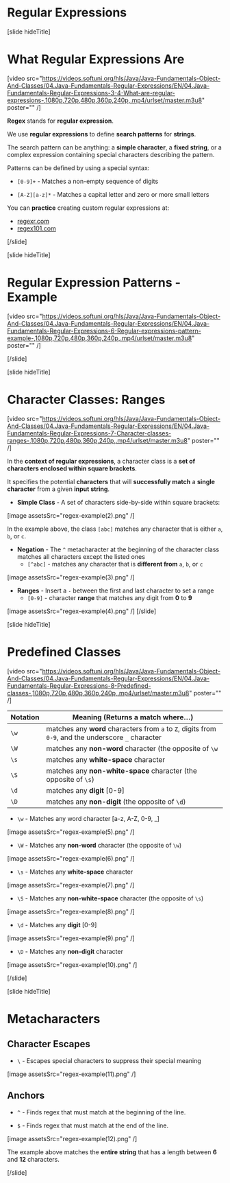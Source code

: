 # Regular Expressions

[slide hideTitle]
# What Regular Expressions Are

[video src="https://videos.softuni.org/hls/Java/Java-Fundamentals-Object-And-Classes/04.Java-Fundamentals-Regular-Expressions/EN/04.Java-Fundamentals-Regular-Expressions-3-4-What-are-regular-expressions-,1080p,720p,480p,360p,240p,.mp4/urlset/master.m3u8" poster="" /]

**Regex** stands for **regular expression**.

We use **regular expressions** to define **search patterns** for **strings**.
 
The search pattern can be anything: a **simple character**, a **fixed string**, or a complex expression containing special characters describing the pattern.

Patterns can be defined by using a special syntax:

- `[0-9]+` - Matches a non-empty sequence of digits

- `[A-Z][a-z]*` - Matches a capital letter and zero or more small letters

 
You can **practice** creating custom regular expressions at:

- [regexr.com](https://regexr.com)
- [regex101.com](https://regex101.com)

[/slide]

[slide hideTitle]

# Regular Expression Patterns - Example

[video src="https://videos.softuni.org/hls/Java/Java-Fundamentals-Object-And-Classes/04.Java-Fundamentals-Regular-Expressions/EN/04.Java-Fundamentals-Regular-Expressions-6-Regular-expressions-pattern-example-,1080p,720p,480p,360p,240p,.mp4/urlset/master.m3u8" poster="" /]

[/slide]

[slide hideTitle]

# Character Classes: Ranges

[video src="https://videos.softuni.org/hls/Java/Java-Fundamentals-Object-And-Classes/04.Java-Fundamentals-Regular-Expressions/EN/04.Java-Fundamentals-Regular-Expressions-7-Character-classes-ranges-,1080p,720p,480p,360p,240p,.mp4/urlset/master.m3u8" poster="" /]

In the **context of regular expressions**, a character class is a **set of characters enclosed within square brackets**. 

It specifies the potential **characters** that will **successfully match** a **single character** from a given **input string**.

- **Simple Class** - A set of characters side-by-side within square brackets:

[image assetsSrc="regex-example(2).png" /]

In the example above, the class `[abc]` matches any character that is either `a`, `b`, or `c`.

- **Negation** - The `^` metacharacter at the beginning of the character class matches all characters except the listed ones
  - `[^abc]` - matches any character that is **different from** `a`, `b`, or `c`

[image assetsSrc="regex-example(3).png" /]

- **Ranges** - Insert a `-` between the first and last character to set a range
  - `[0-9]` - character **range** that matches any digit from **0** to **9**

[image assetsSrc="regex-example(4).png" /]
[/slide]

[slide hideTitle]

# Predefined Classes

[video src="https://videos.softuni.org/hls/Java/Java-Fundamentals-Object-And-Classes/04.Java-Fundamentals-Regular-Expressions/EN/04.Java-Fundamentals-Regular-Expressions-8-Predefined-classes-,1080p,720p,480p,360p,240p,.mp4/urlset/master.m3u8" poster="" /]

| **Notation** | **Meaning (Returns a match where…)** |
| --- | --- |
|`\w`|matches any **word** characters from `a` to `Z`, digits from `0-9`, and the underscore `_` character|
|`\W`|matches any **non-word** character (the opposite of `\w`|
|`\s`|matches any **white-space** character|
|`\S`|matches any **non-white-space**  character (the opposite of `\s`)|
|`\d`|matches any **digit** \[0-9\]|
|`\D`|matches any **non-digit** (the opposite of `\d`)|



- `\w` - Matches any word character \[a-z, A-Z, 0-9, _\]

[image assetsSrc="regex-example(5).png" /]

- `\W` - Matches any **non-word** character (the opposite of `\w`)

[image assetsSrc="regex-example(6).png" /]

- `\s` - Matches any **white-space** character

[image assetsSrc="regex-example(7).png" /]

- `\S` - Matches any **non-white-space**  character (the opposite of `\s`)

[image assetsSrc="regex-example(8).png" /]

- `\d` - Matches any **digit** \[0-9\]

[image assetsSrc="regex-example(9).png" /]

- `\D` - Matches any **non-digit** character

[image assetsSrc="regex-example(10).png" /]


[/slide]

[slide hideTitle]

# Metacharacters

## Character Escapes

- `\` -  Escapes special characters to suppress their special meaning

[image assetsSrc="regex-example(11).png" /]

## Anchors

- `^` - Finds regex that must match at the beginning of the line.

- `$` - Finds regex that must match at the end of the line.

[image assetsSrc="regex-example(12).png" /]

The example above matches the **entire string** that has a length between **6** and **12** characters.

[/slide]
